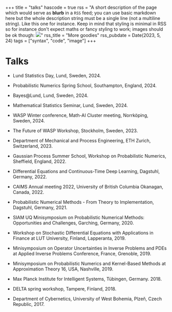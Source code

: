 +++
title = "talks"
hascode = true
rss = "A short description of the page which would serve as **blurb** in a `RSS` feed; you can use basic markdown here but the whole description string must be a single line (not a multiline string). Like this one for instance. Keep in mind that styling is minimal in RSS so for instance don't expect maths or fancy styling to work; images should be ok though: ![](https://upload.wikimedia.org/wikipedia/en/b/b0/Rick_and_Morty_characters.jpg)"
rss_title = "More goodies"
rss_pubdate = Date(2023, 5, 24)
tags = ["syntax", "code", "image"]
+++

# Talks

* Lund Statistics Day, Lund, Sweden, 2024. 

* Probabilistic Numerics Spring School, Southampton, England, 2024.

* Bayes@Lund, Lund, Sweden, 2024.

* Mathematical Statistics Seminar, Lund, Sweden, 2024.

* WASP Winter conference, Math-AI Cluster meeting, Norrköping, Sweden, 2024.

* The Future of WASP Workshop, Stockholm, Sweden, 2023.

* Department of Mechanical and Process Engineering, ETH Zurich, Switzerland, 2023.

* Gaussian Process Summer School, Workshop on Probabilistic Numerics, Sheffield, England, 2022.

* Differential Equations and Continuous-Time Deep Learning, Dagstuhl, Germany, 2022.

* CAIMS Annual meeting 2022, University of British Columbia Okanagan, Canada, 2022.

* Probabilistic Numerical Methods - From Theory to Implementation, Dagstuhl, Germany, 2021.

* SIAM UQ Minisymposium on Probabilistic Numerical Methods: Opportunities and Challenges, Garching, Germany, 2020.

* Workshop on Stochastic Differential Equations with Applications in Finance at LUT University, Finland, Lapperanta, 2019.

* Minisymposium on Operator Uncertainties in Inverse Problems and PDEs at Applied Inverse Problems Conference, France, Grenoble, 2019.

* Minisymposium on Probabilistic Numerics and Kernel-Based Methods at Approximation Theory 16, USA, Nashville, 2019.

* Max Planck Institute for Intelligent Systems, Tübingen, Germany. 2018.

* DELTA spring workshop, Tampere, Finland, 2018.

* Department of Cybernetics, University of West Bohemia, Plzeň, Czech Republic, 2017.